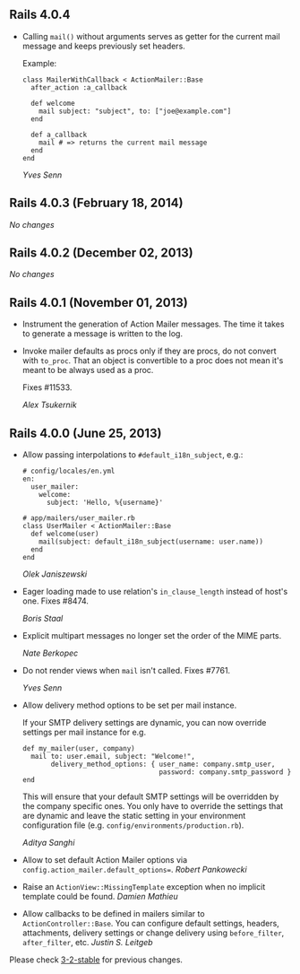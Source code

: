 ## Rails 4.0.4 ##

*   Calling `mail()` without arguments serves as getter for the current mail
    message and keeps previously set headers.

    Example:

        class MailerWithCallback < ActionMailer::Base
          after_action :a_callback

          def welcome
            mail subject: "subject", to: ["joe@example.com"]
          end

          def a_callback
            mail # => returns the current mail message
          end
        end

    *Yves Senn*


## Rails 4.0.3 (February 18, 2014) ##

*No changes*


## Rails 4.0.2 (December 02, 2013) ##

*No changes*


## Rails 4.0.1 (November 01, 2013) ##

*   Instrument the generation of Action Mailer messages. The time it takes to
    generate a message is written to the log.

*   Invoke mailer defaults as procs only if they are procs, do not convert
    with `to_proc`. That an object is convertible to a proc does not mean it's
    meant to be always used as a proc.

    Fixes #11533.

    *Alex Tsukernik*


## Rails 4.0.0 (June 25, 2013) ##

*   Allow passing interpolations to `#default_i18n_subject`, e.g.:

        # config/locales/en.yml
        en:
          user_mailer:
            welcome:
              subject: 'Hello, %{username}'

        # app/mailers/user_mailer.rb
        class UserMailer < ActionMailer::Base
          def welcome(user)
            mail(subject: default_i18n_subject(username: user.name))
          end
        end

    *Olek Janiszewski*

*   Eager loading made to use relation's `in_clause_length` instead of host's one.
    Fixes #8474.

    *Boris Staal*

*   Explicit multipart messages no longer set the order of the MIME parts.

    *Nate Berkopec*

*   Do not render views when `mail` isn't called. Fixes #7761.

    *Yves Senn*

*   Allow delivery method options to be set per mail instance.

    If your SMTP delivery settings are dynamic, you can now override settings
    per mail instance for e.g.

        def my_mailer(user, company)
          mail to: user.email, subject: "Welcome!",
               delivery_method_options: { user_name: company.smtp_user,
                                          password: company.smtp_password }
        end

    This will ensure that your default SMTP settings will be overridden
    by the company specific ones. You only have to override the settings
    that are dynamic and leave the static setting in your environment
    configuration file (e.g. `config/environments/production.rb`).

    *Aditya Sanghi*

*   Allow to set default Action Mailer options via `config.action_mailer.default_options=`. *Robert Pankowecki*

*   Raise an `ActionView::MissingTemplate` exception when no implicit template could be found. *Damien Mathieu*

*   Allow callbacks to be defined in mailers similar to `ActionController::Base`. You can configure default
    settings, headers, attachments, delivery settings or change delivery using
    `before_filter`, `after_filter`, etc. *Justin S. Leitgeb*

Please check [3-2-stable](https://github.com/rails/rails/blob/3-2-stable/actionmailer/CHANGELOG.md) for previous changes.
